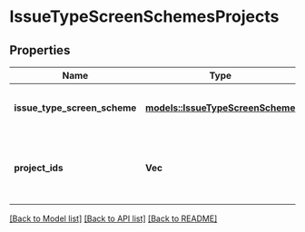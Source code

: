# IssueTypeScreenSchemesProjects

## Properties

Name | Type | Description | Notes
------------ | ------------- | ------------- | -------------
**issue_type_screen_scheme** | [**models::IssueTypeScreenScheme**](IssueTypeScreenScheme.md) | Details of an issue type screen scheme. | 
**project_ids** | **Vec<String>** | The IDs of the projects using the issue type screen scheme. | 

[[Back to Model list]](../README.md#documentation-for-models) [[Back to API list]](../README.md#documentation-for-api-endpoints) [[Back to README]](../README.md)


